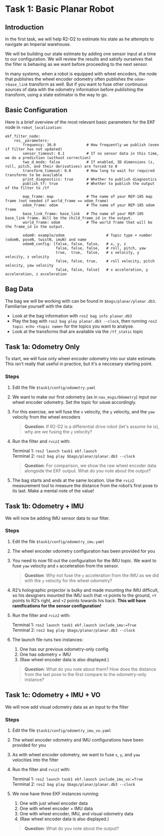 # Task 1: Basic Planar Robot

## Introduction

In the first task, we will help R2-D2 to estimate his state as he attempts to navigate an Imperial warehouse.

We will be building our state estimate by adding one sensor input at a time to our configuration. We will review the results and satisfy ourselves that the filter is behaving as we want before proceeding to the next sensor.

In many systems, when a robot is equipped with wheel encoders, the node that publishes the wheel encoder odometry often publishes the `odom`->`base_link` transform as well. But if you want to fuse other continuous sources of data with the odometry information before publishing the transform, using a state estimator is the way to go.

## Basic Configuration

Here is a brief overview of the most relevant basic parameters for the EKF node in `robot_localization`:

```
ekf_filter_node:
    ros__parameters:
        frequency: 30.0              # How frequently we publish (even if filter has not updated)
        sensor_timeout: 0.1          # If no sensor data in this time, we do a prediction (without correction)
        two_d_mode: false            # If enabled, 3D dimensions (z, roll, pitch, and their derivatives) are forced to 0
        transform_timeout: 0.0       # How long to wait for required transforms to be available
        print_diagnostics: true      # Whether to publish diagnostics
        publish_tf: true             # Whether to publish the output of the filter to /tf

        map_frame: map               # The name of your REP-105 map frame (not needed if world_frame == odom_frame)
        odom_frame: odom             # The name of your REP-105 odom frame
        base_link_frame: base_link   # The name of your REP-105 base_link frame. Will be the child_frame_id in the output.
        world_frame: odom            # The world frame that will be the frame_id in the output.

        odom0: example/odom                   # Topic type + number (odomN, poseN, twistN, imuN) and name
        odom0_config: [false, false, false,   # x, y, z
                       false, false, false,   # roll, pitch, yaw
                       true,  true,  false,   # x velocity, y velocity, z velocity
                       false, false, true,    # roll velocity, pitch velocity, yaw velocity
                       false, false, false]   # x acceleration, y acceleration, z acceleration
```

## Bag Data

The bag we will be working with can be found in `$bags/planar/planar.db3`. Familiarise yourself with the data:

- Look at the bag information with `ros2 bag info planar.db3`
- Play the bag with `ros2 bag play planar.db3 --clock`, then running `ros2 topic echo <topic name>` for the topics you want to analyse.
- Look at the transforms that are available via the `/tf_static` topic

## Task 1a: Odometry Only

To start, we will fuse only wheel encoder odometry into our state estimate. This isn't really that useful in practice, but it's a neccesary starting point.

### Steps

1. Edit the file `$task1/config/odometry.yaml`
1. We want to make our first odometry (as in `nav_msgs/Odometry`) input our wheel encoder odometry. Set the topic for `odom0` accordingly.
1. For this exercise, we will fuse the `x` velocity, the `y` velocity, and the `yaw` velocity from the wheel encoders

    > **Question**: If R2-D2 is a differential drive robot (let's assume he is), why are we fusing the `y` velocity?

1. Run the filter and `rviz2` with:

    Terminal 1: `ros2 launch task1 ekf.launch`  
    Terminal 2: `ros2 bag play $bags/planar/planar.db3 --clock`

    > **Question**: For comparison, we show the raw wheel encoder data alongside the EKF output. What do you note about the output?

1. The bag starts and ends at the same location. Use the `rviz2` measurement tool to measure the distance from the robot’s first pose to its last. Make a mental note of the value!

## Task 1b: Odometry + IMU

We will now be adding IMU sensor data to our filter.

### Steps

1. Edit the file `$task1/config/odometry_imu.yaml`
1. The wheel encoder odometry configuration has been provided for you
1. You need to now fill out the configuration for the IMU topic. We want to fuse `yaw` velocity and `x` acceleration from the sensor.

    > **Question**: Why not fuse the `y` acceleration from the IMU as we did with the `y` velocity for the wheel odometry?

1. R2’s holographic projector is bulky and made mounting the IMU difficult, so his designers mounted the IMU such that `+X` points to the ground, `+Y` points to R2’s right, and `+Z` points towards his back. **This will have ramifications for the sensor configuration!**

1. Run the filter and `rviz2` with:

    Terminal 1: `ros2 launch task1 ekf.launch include_imu:=True`  
    Terminal 2: `ros2 bag play $bags/planar/planar.db3 --clock`

1. The launch file runs two instances:
    1. One has our previous odometry-only config
    1. One has odometry + IMU
    1. (Raw wheel encoder data is also displayed.)

    > **Question**: What do you note about them? How does the distance from the last pose to the first compare to the odometry-only instance?

## Task 1c: Odometry + IMU + VO

We will now add visual odometry data as an input to the filter

### Steps

1. Edit the file `$task1/config/odometry_imu_vo.yaml`
1. The wheel encoder odometry and IMU configurations have been provided for you
1. As with wheel encoder odometry, we want to fuse `x`, `y`, and `yaw` velocities into the filter
1. Run the filter and `rviz2` with:

    Terminal 1: `ros2 launch task1 ekf.launch include_imu_vo:=True`  
    Terminal 2: `ros2 bag play $bags/planar/planar.db3 --clock`

1. We now have three EKF instances running:
    1. One with just wheel encoder data
    1. One with wheel encoder + IMU data
    1. One with wheel encoder, IMU, and visual odometry data
    1. (Raw wheel encoder data is also displayed.)

    > **Question**: What do you note about the output?

